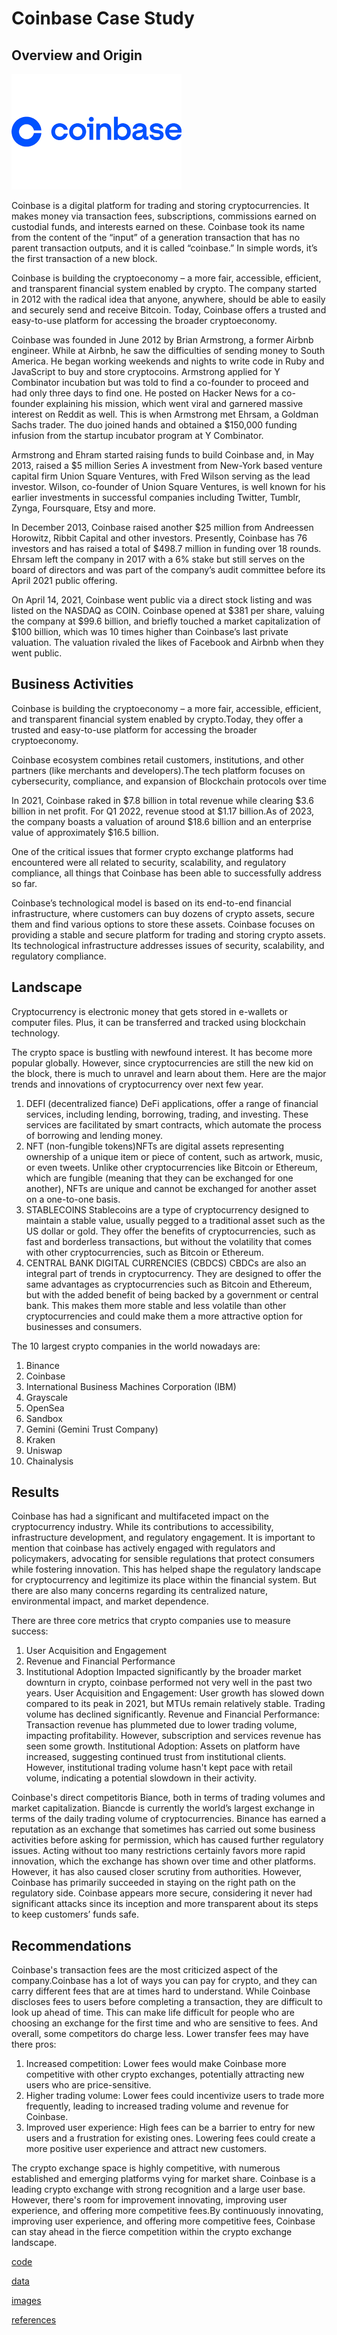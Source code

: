 # Coinbase Case Study
## Overview and Origin
![Coinbase](images/coinbase.png)

Coinbase is a digital platform for trading and storing cryptocurrencies. It makes money via transaction fees, subscriptions, commissions earned on custodial funds, and interests earned on these. Coinbase took its name from the content of the “input” of a generation transaction that has no parent transaction outputs, and it is called “coinbase.” In simple words, it’s the first transaction of a new block.

Coinbase is building the cryptoeconomy – a more fair, accessible, efficient, and transparent financial system enabled by crypto. The company started in 2012 with the radical idea that anyone, anywhere, should be able to easily and securely send and receive Bitcoin. Today, Coinbase offers a trusted and easy-to-use platform for accessing the broader cryptoeconomy.

Coinbase was founded in June 2012 by Brian Armstrong, a former Airbnb engineer. While at Airbnb, he saw the difficulties of sending money to South America. He began working weekends and nights to write code in Ruby and JavaScript to buy and store cryptocoins. Armstrong applied for Y Combinator incubation but was told to find a co-founder to proceed and had only three days to find one. He posted on Hacker News for a co-founder explaining his mission, which went viral and garnered massive interest on Reddit as well. This is when Armstrong met Ehrsam, a Goldman Sachs trader. The duo joined hands and obtained a $150,000 funding infusion from the startup incubator program at Y Combinator. 

Armstrong and Ehram started raising funds to build Coinbase and, in May 2013, raised a $5 million Series A investment from New-York based venture capital firm Union Square Ventures, with Fred Wilson serving as the lead investor. Wilson, co-founder of Union Square Ventures, is well known for his earlier investments in successful companies including Twitter, Tumblr, Zynga, Foursquare, Etsy and more. 

In December 2013, Coinbase raised another $25 million from Andreessen Horowitz, Ribbit Capital and other investors. Presently, Coinbase has 76 investors and has raised a total of $498.7 million in funding over 18 rounds. Ehrsam left the company in 2017 with a 6% stake but still serves on the board of directors and was part of the company’s audit committee before its April 2021 public offering.

On April 14, 2021, Coinbase went public via a direct stock listing and was listed on the NASDAQ as COIN. Coinbase opened at $381 per share, valuing the company at $99.6 billion, and briefly touched a market capitalization of $100 billion, which was 10 times higher than Coinbase’s last private valuation. The valuation rivaled the likes of Facebook and Airbnb when they went public.

## Business Activities
Coinbase is building the cryptoeconomy – a more fair, accessible, efficient, and transparent financial system enabled by crypto.Today, they offer a trusted and easy-to-use platform for accessing the broader cryptoeconomy.

Coinbase ecosystem combines retail customers, institutions, and other partners (like merchants and developers).The tech platform focuses on cybersecurity, compliance, and expansion of Blockchain protocols over time

In 2021, Coinbase raked in $7.8 billion in total revenue while clearing $3.6 billion in net profit. For Q1 2022, revenue stood at $1.17 billion.As of 2023, the company boasts a valuation of around $18.6 billion and an enterprise value of approximately $16.5 billion. 

One of the critical issues that former crypto exchange platforms had encountered were all related to security, scalability, and regulatory compliance, all things that Coinbase has been able to successfully address so far.

Coinbase’s technological model is based on its end-to-end financial infrastructure, where customers can buy dozens of crypto assets, secure them and find various options to store these assets.
Coinbase focuses on providing a stable and secure platform for trading and storing crypto assets. Its technological infrastructure addresses issues of security, scalability, and regulatory compliance.

  
## Landscape

Cryptocurrency is electronic money that gets stored in e-wallets or computer files. Plus, it can be transferred and tracked using blockchain technology. 

The crypto space is bustling with newfound interest. It has become more popular globally. However, since cryptocurrencies are still the new kid on the block, there is much to unravel and learn about them. Here are the major trends and innovations of cryptocurrency over next few year.
1. DEFI (decentralized fiance)   DeFi applications, offer a range of financial services, including lending, borrowing, trading, and investing. These services are facilitated by smart contracts, which automate the process of borrowing and lending money.
2. NFT (non-fungible tokens)NFTs are digital assets representing ownership of a unique item or piece of content, such as artwork, music, or even tweets. Unlike other cryptocurrencies like Bitcoin or Ethereum, which are fungible (meaning that they can be exchanged for one another), NFTs are unique and cannot be exchanged for another asset on a one-to-one basis.
3. STABLECOINS Stablecoins are a type of cryptocurrency designed to maintain a stable value, usually pegged to a traditional asset such as the US dollar or gold. They offer the benefits of cryptocurrencies, such as fast and borderless transactions, but without the volatility that comes with other cryptocurrencies, such as Bitcoin or Ethereum.
4. CENTRAL BANK DIGITAL CURRENCIES (CBDCS) CBDCs are also an integral part of trends in cryptocurrency. They are designed to offer the same advantages as cryptocurrencies such as Bitcoin and Ethereum, but with the added benefit of being backed by a government or central bank. This makes them more stable and less volatile than other cryptocurrencies and could make them a more attractive option for businesses and consumers.

The 10 largest crypto companies in the world nowadays are:
1. Binance
2. Coinbase
3. International Business Machines Corporation (IBM)
4. Grayscale
5. OpenSea
6. Sandbox
7. Gemini (Gemini Trust Company)
8. Kraken
9. Uniswap
10. Chainalysis



## Results

Coinbase has had a significant and multifaceted impact on the cryptocurrency industry. While its contributions to accessibility, infrastructure development, and regulatory engagement. It is important to mention that coinbase has actively engaged with regulators and policymakers, advocating for sensible regulations that protect consumers while fostering innovation. This has helped shape the regulatory landscape for cryptocurrency and legitimize its place within the financial system.
But there are also many concerns regarding its centralized nature, environmental impact, and market dependence.

There are three core metrics that crypto companies use to measure success:
1. User Acquisition and Engagement
2. Revenue and Financial Performance
3. Institutional Adoption
Impacted significantly by the broader market downturn in crypto, coinbase performed not very well in the past two years.
User Acquisition and Engagement: User growth has slowed down compared to its peak in 2021, but MTUs remain relatively stable. Trading volume has declined significantly.
Revenue and Financial Performance: Transaction revenue has plummeted due to lower trading volume, impacting profitability. However, subscription and services revenue has seen some growth.
Institutional Adoption: Assets on platform have increased, suggesting continued trust from institutional clients. However, institutional trading volume hasn't kept pace with retail volume, indicating a potential slowdown in their activity.

Coinbase's direct competitoris Biance, both in terms of trading volumes and market capitalization. Biancde is currently the world’s largest exchange in terms of the daily trading volume of cryptocurrencies. 
Binance has earned a reputation as an exchange that sometimes has carried out some business activities before asking for permission, which has caused further regulatory issues. Acting without too many restrictions certainly favors more rapid innovation, which the exchange has shown over time and other platforms. However, it has also caused closer scrutiny from authorities. 
However, Coinbase has primarily succeeded in staying on the right path on the regulatory side. Coinbase appears more secure, considering it never had significant attacks since its inception and more transparent about its steps to keep customers’ funds safe.
  
## Recommendations

Coinbase's transaction fees are the most criticized aspect of the company.Coinbase has a lot of ways you can pay for crypto, and they can carry different fees that are at times hard to understand. While Coinbase discloses fees to users before completing a transaction, they are difficult to look up ahead of time. This can make life difficult for people who are choosing an exchange for the first time and who are sensitive to fees. And overall, some competitors do charge less. 
Lower transfer fees may have there pros:
1. Increased competition: Lower fees would make Coinbase more competitive with other crypto exchanges, potentially attracting new users who are price-sensitive.
2. Higher trading volume: Lower fees could incentivize users to trade more frequently, leading to increased trading volume and revenue for Coinbase.
3. Improved user experience: High fees can be a barrier to entry for new users and a frustration for existing ones. Lowering fees could create a more positive user experience and attract new customers.

The crypto exchange space is highly competitive, with numerous established and emerging platforms vying for market share. Coinbase is a leading crypto exchange with strong recognition and a large user base. However, there's room for improvement innovating, improving user experience, and offering more competitive fees.By continuously innovating, improving user experience, and offering more competitive fees, Coinbase can stay ahead in the fierce competition within the crypto exchange landscape.

[code](code)

[data](data)

[images](images)

[references](references)
